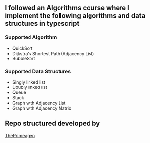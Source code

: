 ## I followed an Algorithms course where I implement the following algorithms and data structures in typescript

### Supported Algorithm

-   QuickSort
-   Dijkstra's Shortest Path (Adjacency List)
-   BubbleSort

### Supported Data Structures

-   Singly linked list
-   Doubly linked list
-   Queue
-   Stack
-   Graph with Adjacency List
-   Graph with Adjacency Matrix

## Repo structured developed by

[ThePrimeagen](https://twitch.tv/ThePrimeagen)
